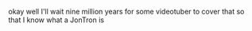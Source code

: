 okay well I'll wait nine million years for some videotuber to cover that so that I know what a JonTron is
